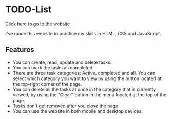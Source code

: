 # TODO-List

[Click here to go to the website](https://todo-list-oozalan.netlify.app/)   

I've made this website to practice my skills in HTML, CSS and JavaScript.

## Features
* You can create, read, update and delete tasks.
* You can mark the tasks as completed.
* There are three task categories: Active, completed and all. You can select which category you want to view by using the button located at the top-right corner of the page.
* You can delete all the tasks at once in the category that is currently viewed, by using the "Clear" button in the menu located at the top of the page.
* Tasks don't get removed after you close the page.
* You can use the website in both mobile and desktop devices.


